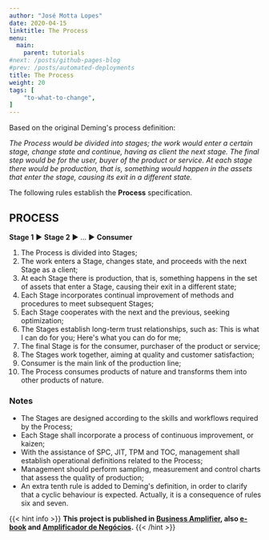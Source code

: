 ```yaml
---
author: "José Motta Lopes"
date: 2020-04-15
linktitle: The Process
menu:
  main:
    parent: tutorials
#next: /posts/github-pages-blog
#prev: /posts/automated-deployments
title: The Process
weight: 20
tags: [
    "to-what-to-change",
]
---
```

Based on the original Deming's process definition:

*The Process would be divided into stages; the work would enter a certain stage, change state and continue, having as client the next stage. The final step would be for the user, buyer of the product or service. At each stage there would be production, that is, something would happen in the assets that enter the stage, causing its exit in a different state.*

The following rules establish the **Process** specification.

## PROCESS

**Stage 1** ► **Stage 2** ► ... ► **Consumer**

1. The Process is divided into Stages;
2. The work enters a Stage, changes state, and proceeds with the next Stage as a client;
3. At each Stage there is production, that is, something happens in the set of assets that enter a Stage, causing their exit in a different state;
4. Each Stage incorporates continual improvement of methods and procedures to meet subsequent Stages;
5. Each Stage cooperates with the next and the previous, seeking optimization;
6. The Stages establish long-term trust relationships, such as: This is what I can do for you; Here's what you can do for me;
7. The final Stage is for the consumer, purchaser of the product or service;
8. The Stages work together, aiming at quality and customer satisfaction;
9. Consumer is the main link of the production line;
10. The Process consumes products of nature and transforms them into other products of nature.

### Notes

- The Stages are designed according to the skills and workflows required by the Process;
- Each Stage shall incorporate a process of continuous improvement, or kaizen;
- With the assistance of SPC, JIT, TPM and TOC, management shall establish operational definitions related to the Process;
- Management should perform sampling, measurement and control charts that assess the quality of production;
- An extra tenth rule is added to Deming's definition, in order to clarify that a cyclic behaviour is expected. Actually, it is a consequence of rules six and seven.

{{< hint info >}}
**This project is published in [Business Amplifier](https://www.amazon.com/Business-Amplifier-M-Sc-Motta-Lopes/dp/B083XGK14Q), also [e-book](https://www.amazon.com/Business-Amplifier-Jose-Motta-Lopes-ebook-dp-B086L6V6QY/dp/B086L6V6QY/) and [Amplificador de Negócios](https://www.amazon.com/M-Sc-Jose-Motta-Lopes/dp/8592301009).**
{{< /hint >}}
